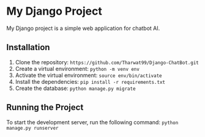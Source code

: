 # My Django Project

My Django project is a simple web application for chatbot AI.

## Installation

1. Clone the repository: `https://github.com/Tharwat99/Django-ChatBot.git`
2. Create a virtual environment: `python -m venv env`
3. Activate the virtual environment: `source env/bin/activate`
4. Install the dependencies: `pip install -r requirements.txt`
5. Create the database: `python manage.py migrate`



## Running the Project

To start the development server, run the following command: `python manage.py runserver`
